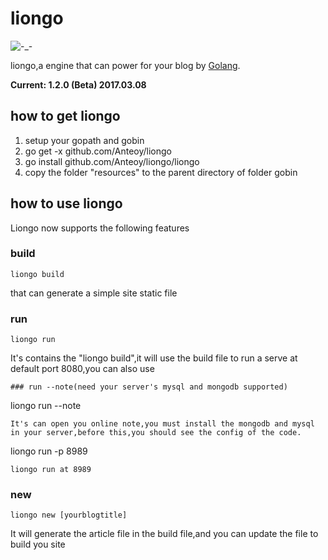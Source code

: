 # liongo
![-_-](https://travis-ci.org/Anteoy/liongo.svg?branch=master)

liongo,a engine that can power for your blog by [Golang](https://golang.org).

**Current: 1.2.0 (Beta) 2017.03.08**

## how to get liongo

1. setup your gopath and gobin
2. go get -x github.com/Anteoy/liongo
3. go install  github.com/Anteoy/liongo/liongo
4. copy the folder "resources" to the parent directory of folder gobin
## how to use liongo

Liongo now supports the following features
### build
```
liongo build
```
that can generate a simple site static file
### run
```
liongo run
```
It's contains the "liongo build",it will use the build file to run a serve at default port 8080,you can also use
```
### run --note(need your server's mysql and mongodb supported)
```
liongo run --note
```
It's can open you online note,you must install the mongodb and mysql in your server,before this,you should see the config of the code.
```
liongo run -p 8989
```
liongo run at 8989
```
### new
```
liongo new [yourblogtitle]
```
It will generate the article file in the build file,and you can update the file to build you site
